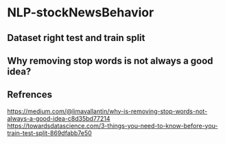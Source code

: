 # NLP-stockNewsBehavior

## Dataset right test and train split

## Why removing stop words is not always a good idea?

## Refrences
https://medium.com/@limavallantin/why-is-removing-stop-words-not-always-a-good-idea-c8d35bd77214 <br/>
https://towardsdatascience.com/3-things-you-need-to-know-before-you-train-test-split-869dfabb7e50
